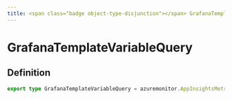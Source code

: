 ```yaml
---
title: <span class="badge object-type-disjunction"></span> GrafanaTemplateVariableQuery
---
```

# <span class="badge object-type-disjunction"></span> GrafanaTemplateVariableQuery

## Definition

```typescript
export type GrafanaTemplateVariableQuery = azuremonitor.AppInsightsMetricNameQuery | azuremonitor.AppInsightsGroupByQuery | azuremonitor.SubscriptionsQuery | azuremonitor.ResourceGroupsQuery | azuremonitor.ResourceNamesQuery | azuremonitor.MetricNamespaceQuery | azuremonitor.MetricDefinitionsQuery | azuremonitor.MetricNamesQuery | azuremonitor.WorkspacesQuery | azuremonitor.UnknownQuery;

```

